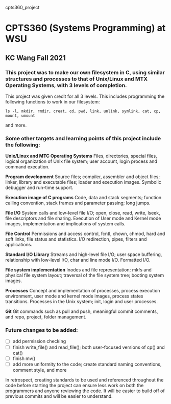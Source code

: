 cpts360_project

# CPTS360 (Systems Programming) at WSU
## KC Wang Fall 2021

### This project was to make our own filesystem in C, using similar structures and processes to that of Unix/Linux and MTX Operating Systems, with 3 levels of completion. 
This project was given credit for all 3 levels.
This includes programming the following functions to work in our filesystem:

```ls -l, mkdir, rmdir, creat, cd, pwd, link, unlink, symlink, cat, cp, mount, umount```

and more. 

### Some other targets and learning points of this project include the following:
  **Unix/Linux and MTC Operating Systems**
     Files, directories, special files, logical organization of 
     Unix file system; user account, login process and command
     execution.

  **Program development**
     Source files;  compiler, assembler and object files; 
     linker, library and executable files; loader and execution 
     images. Symbolic debugger and run-time support.

  **Execution image of C programs**
     Code, data and stack segments; function calling convention, 
     stack frames and parameter passing; long jumps.

  **File I/O**
     System calls and low-level file I/O; open, close, read, write, 
     lseek, file descriptors and file sharing. Execution of User 
     mode and Kernel mode images, implementation and implications 
     of system calls.

  **File Control**
     Permissions and access control, fcntl, chown, chmod, hard 
     and soft links, file status and statistics.
     I/O redirection, pipes, filters and applications.

  **Standard I/O Library**
     Streams and high-level file I/O; user space buffering, 
     relationship with low-level I/O,  char and line mode I/O. 
     Formatted I/O.

 **File system implementation**
     Inodes and file representation; mkfs and physical file 
     system layout; traversal of the file system tree; booting 
     system images.

  **Processes**
     Concept and implementation of processes, process execution 
     environment, user mode and kernel mode images, process
     states transitions. Processes in the Unix system; init, 
     login and user processes.
  
  **Git**
    Git commands such as pull and push, meaningful commit
    comments, and repo, project, folder management.

### Future changes to be added:
- [ ] add permission checking
- [ ] finish write_file() and read_file(); both user-focused versions of cp() and cat()
- [ ] finish mv()
- [ ] add more uniformity to the code; create standard naming conventions, comment style, and more 

In retrospect, creating standards to be used and referenced throughout the code before starting the project can ensure less work on both the programmers and anyone reviewing the code. It will be easier to build off of previous commits and will be easier to understand. 
